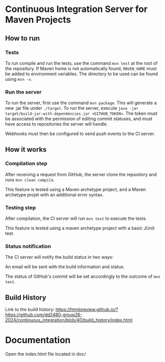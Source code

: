 # Continuous Integration Server for Maven Projects

## How to run
### Tests 
To run compile and run the tests, use the command `mvn test` at the root of the repository.
If Maven home is not automatically found, `MAVEN_HOME` must be added to environment variables. The directory to be used can be found using `mvn -v`. 
### Run the server
To run the server, first use the command `mvn package`. This will generate a new .jar file under `./target`. To run the server, execute `java -jar target/build-jar-with-dependencies.jar <GITHUB_TOKEN>`. The token must be associated with the permission of editing commit statuses, and must have access to repositories the server will handle.  

Webhooks must then be configured to send push events to the CI server.

## How it works
### Compilation step
After receiving a request from GitHub, the server clone the repository and runs `mvn clean compile`. 

This feature is tested using a Maven archetype project, and a Maven archetype projet with an additional error syntax.
### Testing step
After compilation, the CI server will run `mvn test` to execute the tests.

This feature is tested using a maven archetype project with a basic JUnit test.
### Status notification
The CI server will notify the build status in two ways: 

An email will be sent with the build information and status.

The status of GitHub's commit will be set accordingly to the outcome of `mvn test`.

## Build History
Link to the build history: https://htmlpreview.github.io/?https://github.com/dd2480-group26-2024/continuous_integration/blob/40/build_history/index.html

# Documentation 
Open the index.html file located in doc/






